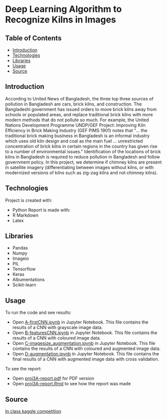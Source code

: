 # Deep Learning Algorithm to Recognize Kilns in Images

## Table of Contents
* [Introduction](#introduction)
* [Technologies](#technologies)
* [Libraries](#libraries)
* [Usage](#usage)
* [Source](#source)

## Introduction
According to United News of Bangladesh, the three top three sources of pollution in Bangladesh are cars, brick kilns, and construction. The Bangladeshi government has issued orders to move brick kilns away from schools or populated areas, and replace traditional brick kilns with more modern methods that do not pollute so much. For example, the United Nations Development Programme UNDP/GEF Project: Improving Kiln Efficiency in Brick Making Industry (GEF PIMS 1901) notes that "… the traditional brick making business in Bangladesh is an informal industry which uses old kiln design and coal as the main fuel … unrestricted concentration of brick kilns in certain regions in the country has given rise to a number of environmental issues." Identification of the locations of brick kilns in Bangladesh is required to reduce pollution in Bangladesh and follow government policy. In this project, we determine if chimney kilns are present in satellite imagery (differentiating between images without kilns, or with modernized versions of kilns such as zig-zag kilns and not chimney kilns). 

## Technologies
Project is created with:
* Python
Report is made with:
* R Markdown
* Latex

## Libraries
* Pandas
* Numpy
* Imageio
* PIL
* Tensorflow
* Keras
* Albumentations
* Scikit-learn

## Usage
To run the code and see results:
* Open [A-firstCNN.ipynb](https://github.com/bensonouyang/Kiln_Identification/blob/main/A-firstCNN.ipynb) in Jupyter Notebook. This file contains the results of a CNN with grayscale image data. 
* Open [B-featuresCNN.ipynb](https://github.com/bensonouyang/Kiln_Identification/blob/main/B-featuresCNN.ipynb) in Jupyter Notebook. This file contains the results of a CNN with coloured image data. 
* Open [C-imagesize_augmentation.ipynb](https://github.com/bensonouyang/Kiln_Identification/blob/main/C-imagesize_augmentation.ipynb) in Jupyter Notebook. This file contains the results of a CNN with coloured and augmented image data. 
* Open [D-augmentation.ipynb](https://github.com/bensonouyang/Kiln_Identification/blob/main/D-augmentation.ipynb) in Jupyter Notebook. This file contains the final results of a CNN with augmented image data with cross validation. 

To see the report:
* Open [proj3A-report.pdf](https://github.com/bensonouyang/Kiln_Identification/blob/main/proj3A-report.pdf) for PDF version
* Open [proj3A-report.Rmd](https://github.com/bensonouyang/Kiln_Identification/blob/main/proj3A-report.Rmd) to see how the report was made

## Source
[In class kaggle competition]([https://www.kaggle.com/dgawlik/nyse](https://www.kaggle.com/competitions/stat440-21-project3a))
